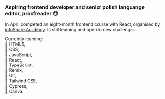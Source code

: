 ### Aspiring frontend developer and senior polish languange editor, proofreader 🙃

In April completed an eight-month frontend course with React, organised by <a href="https://infoshareacademy.com/">infoShare Academy<a>. Is still learning and open to new challenges.

Currently learning: <br>🧐 HTML5, <br>🧐 CSS, <br>🧐 JavaScript, <br>🧐 React, <br>🧐 TypeScript, <br>🧐 Remix, <br>🧐 Git, <br>🧐 Tailwind CSS, <br>🧐 Cypress, <br>🧐 Canva. 


<!---
monika-plawska/monika-plawska is a ✨ special ✨ repository because its `README.md` (this file) appears on your GitHub profile.
You can click the Preview link to take a look at your changes.
--->
